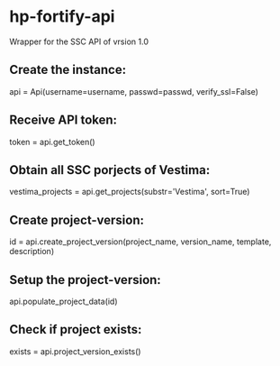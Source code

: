 # hp-fortify-api
Wrapper for the SSC API of vrsion 1.0

## Create the instance:
api = Api(username=username, passwd=passwd, verify_ssl=False)

## Receive API token:
token = api.get_token()

## Obtain all SSC porjects of Vestima:
vestima_projects = api.get_projects(substr='Vestima', sort=True)

## Create project-version:
id = api.create_project_version(project_name, version_name, template, description)

## Setup the project-version:
api.populate_project_data(id)

## Check if project exists:
exists = api.project_version_exists()
